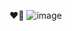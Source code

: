 ❤️🦖
![image](https://github.com/salluthdev/erc50-launchpad/assets/83701344/692941c3-f65c-441b-b706-b3c2538b61d9)
